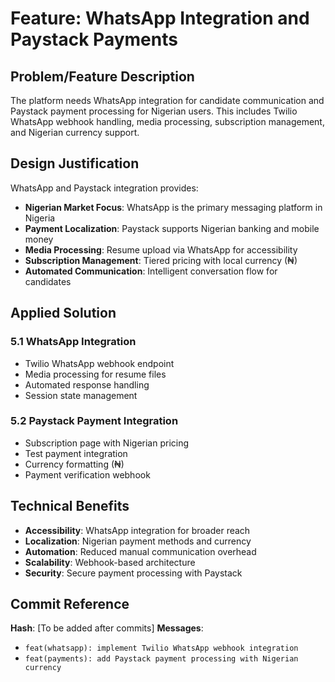 # Feature: WhatsApp Integration and Paystack Payments

## Problem/Feature Description
The platform needs WhatsApp integration for candidate communication and Paystack payment processing for Nigerian users. This includes Twilio WhatsApp webhook handling, media processing, subscription management, and Nigerian currency support.

## Design Justification
WhatsApp and Paystack integration provides:
- **Nigerian Market Focus**: WhatsApp is the primary messaging platform in Nigeria
- **Payment Localization**: Paystack supports Nigerian banking and mobile money
- **Media Processing**: Resume upload via WhatsApp for accessibility
- **Subscription Management**: Tiered pricing with local currency (₦)
- **Automated Communication**: Intelligent conversation flow for candidates

## Applied Solution

### 5.1 WhatsApp Integration
- Twilio WhatsApp webhook endpoint
- Media processing for resume files
- Automated response handling
- Session state management

### 5.2 Paystack Payment Integration
- Subscription page with Nigerian pricing
- Test payment integration
- Currency formatting (₦)
- Payment verification webhook

## Technical Benefits
- **Accessibility**: WhatsApp integration for broader reach
- **Localization**: Nigerian payment methods and currency
- **Automation**: Reduced manual communication overhead
- **Scalability**: Webhook-based architecture
- **Security**: Secure payment processing with Paystack

## Commit Reference
**Hash**: [To be added after commits]
**Messages**: 
- `feat(whatsapp): implement Twilio WhatsApp webhook integration`
- `feat(payments): add Paystack payment processing with Nigerian currency`
